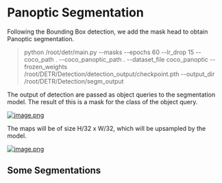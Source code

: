 # Panoptic Segmentation

Following the Bounding Box detection, we add the mask head to obtain Panoptic segmentation.

> python /root/detr/main.py --masks --epochs 60 --lr_drop 15 --coco_path .  --coco_panoptic_path . --dataset_file coco_panoptic --frozen_weights /root/DETR/Detection/detection_output/checkpoint.pth --output_dir /root/DETR/Detection/segm_output


The output of detection are passed as object queries to the segmentation model. The result of this is a mask for the class of the object query. 

[![image.png](https://i.postimg.cc/nLJqjBxn/image.png)](https://postimg.cc/pmsm39yS)

The maps will be of size H/32 x W/32, which will be upsampled by the model. 

[![image.png](https://i.postimg.cc/rF5G9MJV/image.png)](https://postimg.cc/N5frshSS)

## Some Segmentations

